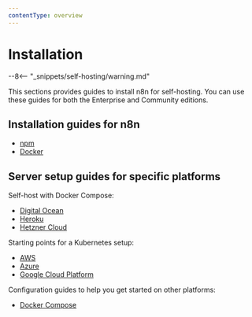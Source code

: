 ```yaml
---
contentType: overview
---
```


# Installation

--8<-- "_snippets/self-hosting/warning.md"

This sections provides guides to install n8n for self-hosting. You can use these guides for both the Enterprise and Community editions.

## Installation guides for n8n

* [npm](/hosting/installation/npm/)
* [Docker](/hosting/installation/docker/)

## Server setup guides for specific platforms

Self-host with Docker Compose:

* [Digital Ocean](/hosting/installation/server-setups/digital-ocean/)
* [Heroku](/hosting/installation/server-setups/heroku/)
* [Hetzner Cloud](/hosting/installation/server-setups/hetzner/)

Starting points for a Kubernetes setup:

* [AWS](/hosting/installation/server-setups/aws/)
* [Azure](/hosting/installation/server-setups/azure/)
* [Google Cloud Platform](/hosting/installation/server-setups/google-cloud/)

Configuration guides to help you get started on other platforms:

* [Docker Compose](/hosting/installation/server-setups/docker-compose/)


